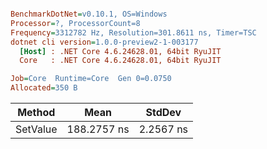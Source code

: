 ``` ini

BenchmarkDotNet=v0.10.1, OS=Windows
Processor=?, ProcessorCount=8
Frequency=3312782 Hz, Resolution=301.8611 ns, Timer=TSC
dotnet cli version=1.0.0-preview2-1-003177
  [Host] : .NET Core 4.6.24628.01, 64bit RyuJIT
  Core   : .NET Core 4.6.24628.01, 64bit RyuJIT

Job=Core  Runtime=Core  Gen 0=0.0750  
Allocated=350 B  

```
   Method |        Mean |    StdDev |
--------- |------------ |---------- |
 SetValue | 188.2757 ns | 2.2567 ns |
